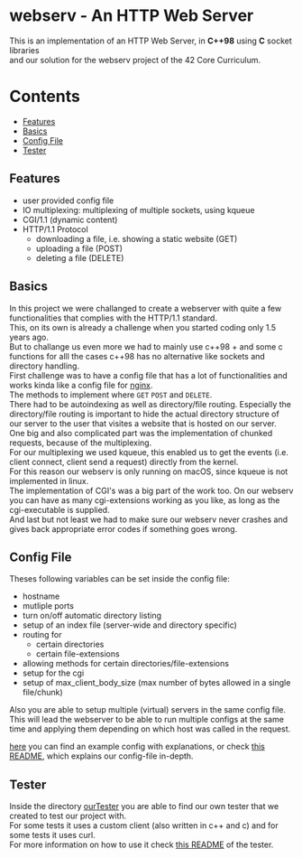 # webserv - An HTTP Web Server

This is an implementation of an HTTP Web Server, in **C++98** using **C** socket libraries<br>
and our solution for the webserv project of the 42 Core Curriculum.


# Contents
- [Features](https://github.com/TamLem/Webserv#features)
- [Basics](https://github.com/TamLem/Webserv#Basics)
- [Config File](https://github.com/TamLem/Webserv#config-file)
- [Tester](https://github.com/TamLem/Webserv#tester)


## Features
- user provided config file
- IO multiplexing: multiplexing of multiple sockets, using kqueue
- CGI/1.1 (dynamic content)
- HTTP/1.1 Protocol
  - downloading a file, i.e. showing a static website (GET)
  - uploading a file (POST)
  - deleting a file (DELETE)


## Basics
In this project we were challanged to create a webserver with quite a few functionalities that complies with the HTTP/1.1 standard.<br>
This, on its  own is already a challenge when you started coding only 1.5 years ago.<br>
But to challange us even more we had to mainly use c++98 + and some c functions for alll the cases c++98 has no alternative like sockets and directory handling.<br>
First challenge was to have a config file that has a lot of functionalities and works kinda like a config file for [nginx](https://www.nginx.com/resources/wiki/start/topics/examples/full/).<br>
The methods to implement where `GET` `POST` and `DELETE`.<br>
There had to be autoindexing as well as directory/file routing.
Especially the directory/file routing is important to hide the actual directory structure of our server to the user that visites a website that is hosted on our server.<br>
One big and also complicated part was the implementation of chunked requests, because of the multiplexing.<br>
For our multiplexing we used kqueue, this enabled us to get the events (i.e. client connect, client send a request) directly from the kernel.<br>
For this reason our webserv is only running on macOS, since kqueue is not implemented in linux.<br>
The implementation of CGI's was a big part of the work too. On our webserv you can have as many cgi-extensions working as you like, as long as the cgi-executable is supplied.<br>
And last but not least we had to make sure our webserv never crashes and gives back appropriate error codes if something goes wrong.<br>


## Config File
Theses following variables can be set inside the config file:<br>
- hostname
- mutliple ports
- turn on/off automatic directory listing
- setup of an index file (server-wide and directory specific)
- routing for
  - certain directories
  - certain file-extensions
- allowing methods for certain directories/file-extensions
- setup for the cgi
- setup of max_client_body_size (max number of bytes allowed in a single file/chunk)


Also you are able to setup multiple (virtual) servers in the same config file.<br>
This will lead the webserver to be able to run multiple configs at the same time and applying them depending on which host was called in the request.<br>


[here](https://github.com/TamLem/Webserv/blob/master/server/config/www.conf) you can find an example config with explanations, or check [this README](https://github.com/TamLem/Webserv/blob/master/server/config/README.md), which explains our config-file in-depth.<br>

## Tester
Inside the directory [ourTester](https://github.com/TamLem/Webserv/tree/master/ourTester) you are able to find our own tester that we created to test our project with.<br>
For some tests it uses a custom client (also written in c++ and c) and for some tests it uses curl.<br>
For more information on how to use it check [this README](https://github.com/TamLem/Webserv/blob/master/ourTester/README.md) of the tester.<br>


